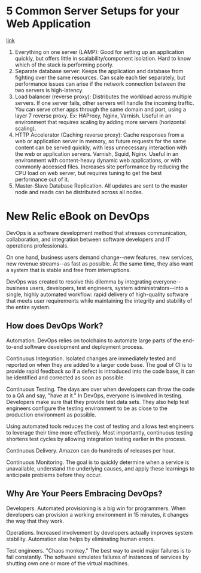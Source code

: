 # 5 Common Server Setups for your Web Application
[link](https://www.digitalocean.com/community/articles/5-common-server-setups-for-your-web-application)

1. Everything on one server (LAMP): Good for setting up an application quickly, but offers little in scalability/component isolation. Hard to know which of the stack is performing poorly.
2. Separate database server: Keeps the application and database from fighting over the same resources. Can scale each tier separately, but performance issues can arise if the network connection between the two servers is high-latency.
3. Load balancer (reverse proxy): Distributes the workload across multiple servers. If one server fails, other servers will handle the incoming traffic. You can serve other apps through the same domain and port, using a layer 7 reverse proxy. Ex: HAProxy, Nginx, Varnish. Useful in an environment that requires scaling by adding more servers (horizontal scaling).
4. HTTP Accelerator (Caching reverse proxy): Cache responses from a web or application server in memory, so future requests for the same content can be served quickly, with less unnecessary interaction with the web or application servers. Varnish, Squid, Nginx. Useful in an environment with content-heavy dynamic web applications, or with commonly accessed files. Increases site performance by reducing the CPU load on web server, but requires tuning to get the best performance out of it.
5. Master-Slave Database Replication. All updates are sent to the master node and reads can be distributed across all nodes.

# New Relic eBook on DevOps

DevOps is a software development method that stresses communication, collaboration, and integration between software developers and IT operations professionals.

On one hand, business users demand change--new features, new services, new revenue streams--as fast as possible. At the same time, they also want a system that is stable and free from interruptions.

DevOps was created to resolve this dilemma by integrating everyone--business users, developers, test engineers, system administrators--into a single, highly automated workflow: rapid delivery of high-quality software that meets user requirements while maintaining the integrity and stability of the entire system.

## How does DevOps Work?

Automation. DevOps relies on toolchains to automate large parts of the end-to-end software development and deployment process.

Continuous Integration. Isolated changes are immediately tested and reported on when they are added to a larger code base. The goal of CI is to provide rapid feedback so if a defect is introduced into the code base, it can be identified and corrected as soon as possible.

Continuous Testing. The days are over when developers can throw the code to a QA and say, "have at it." In DevOps, everyone is involved in testing. Developers make sure that they provide test data sets. They also help test engineers configure the testing environment to be as close to the production environment as possible.

Using automated tools reduces the cost of testing and allows test engineers to leverage their time more effectively. Most importantly, continuous testing shortens test cycles by allowing integration testing earlier in the process.

Continuous Delivery. Amazon can do hundreds of releases per hour.

Continuous Monitoring. The goal is to quickly determine when a service is unavailable, understand the underlying causes, and apply these learnings to anticipate problems before they occur.

## Why Are Your Peers Embracing DevOps?

Developers. Automated provisioning is a big win for programmers. When developers can provision a working environment in 15 minutes, it changes the way that they work.

Operations. Increased involvement by developers actually improves system stability. Automation also helps by eliminating human errors.

Test engineers. "Chaos monkey." The best way to avoid major failures is to fail constantly. The software simulates failures of instances of services by shutting own one or more of the virtual machines.



